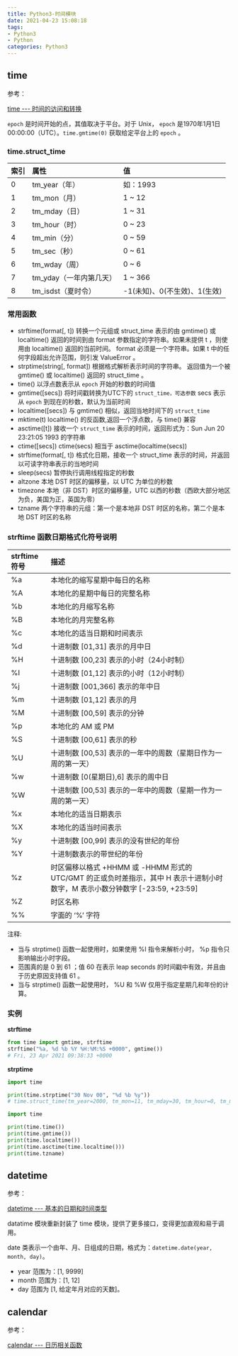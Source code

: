 ```yaml
---
title: Python3-时间模块
date: 2021-04-23 15:08:18
tags:
- Python3
- Python
categories: Python3
---
```


## time

参考：

[time --- 时间的访问和转换](https://docs.python.org/zh-cn/3.10/library/time.html)

`epoch` 是时间开始的点，其值取决于平台。对于 Unix， `epoch` 是1970年1月1日00:00:00（UTC）。`time.gmtime(0)` 获取给定平台上的 `epoch` 。

### time.struct_time

| 索引	|   属性   |	 值    |
| :-----| :---- | :---- |
| 0	  |tm_year（年）|	如：1993|
|1	|tm_mon（月）	|1 ~ 12|
|2	|tm_mday（日）	|1 ~ 31|
|3	|tm_hour（时）	|0 ~ 23|
|4	|tm_min（分）	|0 ~ 59|
|5	|tm_sec（秒）	|0 ~ 61|
|6	|tm_wday（周）	|0 ~ 6|
|7	|tm_yday（一年内第几天）|	1 ~ 366|
|8	|tm_isdst（夏时令）|	-1(未知)、0(不生效)、1(生效)|

### 常用函数

* strftime(format[, t]) 转换一个元组或 struct_time 表示的由 gmtime() 或 localtime() 返回的时间到由 format 参数指定的字符串。如果未提供 t ，则使用由 localtime() 返回的当前时间。 format 必须是一个字符串。如果 t 中的任何字段超出允许范围，则引发 ValueError 。
* strptime(string[, format]) 根据格式解析表示时间的字符串。 返回值为一个被 gmtime() 或 localtime() 返回的 struct_time 。
* time()	以浮点数表示从 `epoch` 开始的秒数的时间值
* gmtime([secs])	将时间戳转换为UTC下的 `struct_time，可选参数` secs 表示从 `epoch` 到现在的秒数，默认为当前时间
* localtime([secs])	与 gmtime() 相似，返回当地时间下的 `struct_time`
* mktime(t)	localtime() 的反函数,返回一个浮点数，与 time() 兼容
* asctime([t])	接收一个 `struct_time` 表示的时间，返回形式为：Sun Jun 20 23:21:05 1993 的字符串
* ctime([secs])	ctime(secs) 相当于 asctime(localtime(secs))
* strftime(format[, t])	格式化日期，接收一个 struct_time 表示的时间，并返回以可读字符串表示的当地时间
* sleep(secs)	暂停执行调用线程指定的秒数
* altzone	本地 DST 时区的偏移量，以 UTC 为单位的秒数
* timezone	本地（非 DST）时区的偏移量，UTC 以西的秒数（西欧大部分地区为负，美国为正，英国为零）
* tzname	两个字符串的元组：第一个是本地非 DST 时区的名称，第二个是本地 DST 时区的名称

### strftime 函数日期格式化符号说明

|  strftime 符号	|描述|
| :-----| :---- |
|%a	|本地化的缩写星期中每日的名称|
|%A	|本地化的星期中每日的完整名称|
|%b	|本地化的月缩写名称|
|%B	|本地化的月完整名称|
|%c	|本地化的适当日期和时间表示|
|%d	|十进制数 [01,31] 表示的月中日|
|%H	|十进制数 [00,23] 表示的小时（24小时制）|
|%I	|十进制数 [01,12] 表示的小时（12小时制）|
|%j	|十进制数 [001,366] 表示的年中日|
|%m	|十进制数 [01,12] 表示的月|
|%M	|十进制数 [00,59] 表示的分钟|
|%p	|本地化的 AM 或 PM|
|%S	|十进制数 [00,61] 表示的秒|
|%U	|十进制数 [00,53] 表示的一年中的周数（星期日作为一周的第一天）|
|%w	|十进制数 [0(星期日),6] 表示的周中日|
|%W	|十进制数 [00,53] 表示的一年中的周数（星期一作为一周的第一天）|
|%x	|本地化的适当日期表示|
|%X	|本地化的适当时间表示|
|%y	|十进制数 [00,99] 表示的没有世纪的年份|
|%Y	|十进制数表示的带世纪的年份|
|%z	|时区偏移以格式 +HHMM 或 -HHMM 形式的 UTC/GMT 的正或负时差指示，其中 H 表示十进制小时数字，M 表示小数分钟数字 [-23:59, +23:59] |
|%Z	|时区名称|
|%%	|字面的 ‘%’ 字符 |

注释:

* 当与 strptime() 函数一起使用时，如果使用 %I 指令来解析小时， %p 指令只影响输出小时字段。
* 范围真的是 0 到 61 ；值 60 在表示 leap seconds 的时间戳中有效，并且由于历史原因支持值 61 。
* 当与 strptime() 函数一起使用时， %U 和 %W 仅用于指定星期几和年份的计算。

### 实例

**strftime**

```py
from time import gmtime, strftime
strftime("%a, %d %b %Y %H:%M:%S +0000", gmtime())
# Fri, 23 Apr 2021 09:38:33 +0000
```

**strptime**

```py
import time

print(time.strptime("30 Nov 00", "%d %b %y"))
# time.struct_time(tm_year=2000, tm_mon=11, tm_mday=30, tm_hour=0, tm_min=0, tm_sec=0, tm_wday=3, tm_yday=335, tm_isdst=-1)
```

```py
import time

print(time.time())
print(time.gmtime())
print(time.localtime())
print(time.asctime(time.localtime()))
print(time.tzname)
```

## datetime

参考：

[datetime --- 基本的日期和时间类型](https://docs.python.org/zh-cn/3.10/library/datetime.html?highlight=datetime#module-datetime)

datatime 模块重新封装了 time 模块，提供了更多接口，变得更加直观和易于调用。

date 类表示一个由年、月、日组成的日期，格式为：`datetime.date(year, month, day)`。

* year 范围为：[1, 9999]
* month 范围为：[1, 12]
* day 范围为 [1, 给定年月对应的天数]。



## calendar

参考：

[calendar --- 日历相关函数](https://docs.python.org/zh-cn/3.10/library/calendar.html?highlight=calendar#module-calendar)